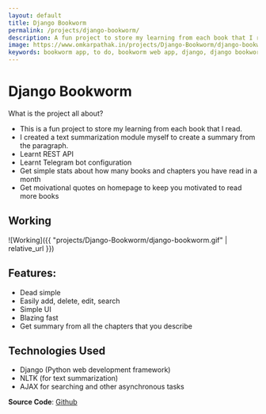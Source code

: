 ```yaml
---
layout: default
title: Django Bookworm
permalink: /projects/django-bookworm/
description: A fun project to store my learning from each book that I read
image: https://www.omkarpathak.in/projects/Django-Bookworm/django-bookworm.gif
keywords: bookworm app, to do, bookworm web app, django, django bookworm web app, omkar pathak, omkar, omkar bookworm, omkar pathak bookworm
---
```


# Django Bookworm
What is the project all about?

- This is a fun project to store my learning from each book that I read.
- I created a text summarization module myself to create a summary from the paragraph.
- Learnt REST API
- Learnt Telegram bot configuration
- Get simple stats about how many books and chapters you have read in a month
- Get moivational quotes on homepage to keep you motivated to read more books

## Working

![Working]({{ "projects/Django-Bookworm/django-bookworm.gif" | relative_url }})

## Features:

- Dead simple
- Easily add, delete, edit, search
- Simple UI
- Blazing fast
- Get summary from all the chapters that you describe

## Technologies Used
- Django (Python web development framework)
- NLTK (for text summarization)
- AJAX for searching and other asynchronous tasks

**Source Code**: [Github](https://github.com/OmkarPathak/Django-Bookworm)
